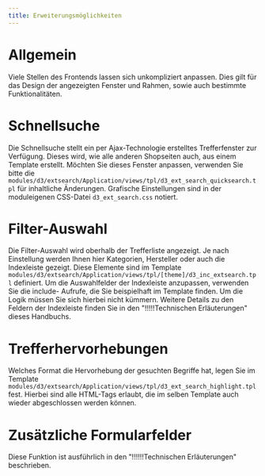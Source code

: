 ```yaml
---
title: Erweiterungsmöglichkeiten
---
```


# Allgemein

Viele Stellen des Frontends lassen sich unkompliziert anpassen. Dies gilt für das Design der angezeigten Fenster und Rahmen, sowie auch bestimmte Funktionalitäten.

# Schnellsuche

Die Schnellsuche stellt ein per Ajax-Technologie erstelltes Trefferfenster zur Verfügung. Dieses wird, wie alle anderen Shopseiten auch, aus einem Template erstellt. Möchten Sie dieses Fenster anpassen, verwenden Sie bitte die `modules/d3/extsearch/Application/views/tpl/d3_ext_search_quicksearch.tpl` für inhaltliche Änderungen. Grafische Einstellungen sind in der moduleigenen CSS-Datei `d3_ext_search.css` notiert.

# Filter-Auswahl

Die Filter-Auswahl wird oberhalb der Trefferliste angezeigt. Je nach Einstellung werden Ihnen hier Kategorien, Hersteller oder auch die Indexleiste gezeigt. Diese Elemente sind im Template `modules/d3/extsearch/Application/views/tpl/[theme]/d3_inc_extsearch.tpl` definiert. Um die Auswahlfelder der Indexleiste anzupassen, verwenden Sie die include- Aufrufe, die Sie beispielhaft im Template finden. Um die Logik müssen Sie sich hierbei nicht kümmern. Weitere Details zu den Feldern der Indexleiste finden Sie in den "!!!!!Technischen Erläuterungen" dieses Handbuchs.

# Trefferhervorhebungen

Welches Format die Hervorhebung der gesuchten Begriffe hat, legen Sie im Template `modules/d3/extsearch/Application/views/tpl/d3_ext_search_highlight.tpl` fest. Hierbei sind alle HTML-Tags erlaubt, die im selben Template auch wieder abgeschlossen werden können.

# Zusätzliche Formularfelder

Diese Funktion ist ausführlich in den "!!!!!!Technischen Erläuterungen" beschrieben.
